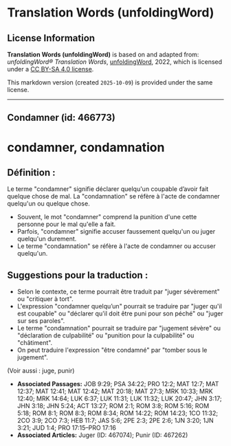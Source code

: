 # Translation Words (unfoldingWord)

## License Information

**Translation Words (unfoldingWord)** is based on and adapted from: _unfoldingWord® Translation Words_, [unfoldingWord](https://unfoldingword.org/utw), 2022, which is licensed under a [CC BY-SA 4.0 license](https://creativecommons.org/licenses/by-sa/4.0/legalcode.en).

This markdown version (created `2025-10-09`) is provided under the same license.



--------------------------------

## Condamner (id: 466773)

condamner, condamnation
=======================

Définition :
------------

Le terme "condamner" signifie déclarer quelqu'un coupable d’avoir fait quelque chose de mal. La "condamnation" se réfère à l'acte de condamner quelqu'un ou quelque chose.

* Souvent, le mot "condamner" comprend la punition d'une cette personne pour le mal qu'elle a fait.
* Parfois, "condamner" signifie accuser faussement quelqu'un ou juger quelqu'un durement.
* Le terme "condamnation" se réfère à l'acte de condamner ou accuser quelqu'un.

Suggestions pour la traduction :
--------------------------------

* Selon le contexte, ce terme pourrait être traduit par "juger sévèrement" ou "critiquer à tort".
* L'expression "condamner quelqu’un" pourrait se traduire par "juger qu'il est coupable" ou "déclarer qu'il doit être puni pour son péché" ou "juger sur ses paroles".
* Le terme "condamnation" pourrait se traduire par "jugement sévère" ou "déclaration de culpabilité" ou "punition pour la culpabilité" ou "châtiment".
* On peut traduire l'expression "être condamné" par "tomber sous le jugement".

(Voir aussi : juge, punir)

* **Associated Passages:** JOB 9:29; PSA 34:22; PRO 12:2; MAT 12:7; MAT 12:37; MAT 12:41; MAT 12:42; MAT 20:18; MAT 27:3; MRK 10:33; MRK 12:40; MRK 14:64; LUK 6:37; LUK 11:31; LUK 11:32; LUK 20:47; JHN 3:17; JHN 3:18; JHN 5:24; ACT 13:27; ROM 2:1; ROM 3:8; ROM 5:16; ROM 5:18; ROM 8:1; ROM 8:3; ROM 8:34; ROM 14:22; ROM 14:23; 1CO 11:32; 2CO 3:9; 2CO 7:3; HEB 11:7; JAS 5:6; 2PE 2:3; 2PE 2:6; 1JN 3:20; 1JN 3:21; JUD 1:4; PRO 17:15–PRO 17:16
* **Associated Articles:** Juger (ID: 467074); Punir (ID: 467262)

